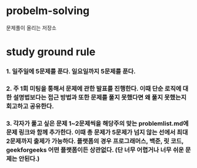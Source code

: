 # probelm-solving
문제풀이 올리는 저장소
# study ground rule
### 1. 일주일에 5문제를 푼다. 일요일까지 5문제를 푼다.
### 2. 주 1회 미팅을 통해서 문제에 관한 발표를 진행한다. 이때 단순 로직에 대한 설명법보다는 접근 방법과 또한 문제를 풀지 못했다면 왜 풀지 못했는지 회고하고 공유한다.
### 3. 각자가 풀고 싶은 문제 1~2문제씩을 해당주의 맞는 problemlist.md에 문제 링크와 함께 추가한다. 이때 총 문제가 5문제가 넘지 않는 선에서 최대 2문제까지 출제가 가능하다. 플랫폼의 경우 프로그래머스, 백준, 릿 코드, geekforgeeks 어떤 플랫폼이든 상관없다. (단 너무 어렵거나 너무 쉬운 문제는 안된다.)
